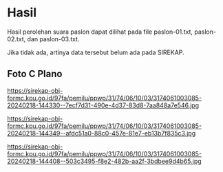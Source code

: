 # Hasil

Hasil perolehan suara paslon dapat dilihat pada file paslon-01.txt, paslon-02.txt, dan paslon-03.txt.

Jika tidak ada, artinya data tersebut belum ada pada SIREKAP.

## Foto C Plano

https://sirekap-obj-formc.kpu.go.id/97fa/pemilu/ppwp/31/74/06/10/03/3174061003085-20240218-144330--7ecf7d31-490e-4d37-83d8-7aa848a7e546.jpg

https://sirekap-obj-formc.kpu.go.id/97fa/pemilu/ppwp/31/74/06/10/03/3174061003085-20240218-144349--afdc51a0-88c0-457e-81e7-eb13b7f835c3.jpg

https://sirekap-obj-formc.kpu.go.id/97fa/pemilu/ppwp/31/74/06/10/03/3174061003085-20240218-144408--503c3495-f8e2-482b-aa2f-3bdbee9d4b65.jpg
